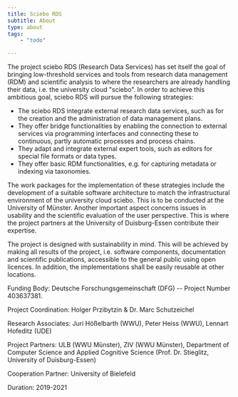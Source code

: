 ```yaml
---
title: Sciebo RDS
subtitle: About
type: about
tags:
    - "todo"

---
```

The project sciebo RDS (Research Data Services) has set itself the goal of bringing low-threshold services and tools from research data management (RDM) and scientific analysis to where the researchers are already handling their data, i.e. the university cloud "sciebo". In order to achieve this ambitious goal, sciebo RDS will pursue the following strategies:

* The sciebo RDS integrate external research data services, such as for the creation and the administration of data management plans.
* They offer bridge functionalities by enabling the connection to external services via programming interfaces and connecting these to continuous, partly automatic processes and process chains.
* They adapt and integrate external expert tools, such as editors for special file formats or data types.
* They offer basic RDM functionalities, e.g. for capturing metadata or indexing via taxonomies.

The work packages for the implementation of these strategies include the development of a suitable software architecture to match the infrastructural environment of the university cloud sciebo. This is to be conducted at the University of Münster. Another important aspect concerns issues in usability and the scientific evaluation of the user perspective. This is where the project partners at the University of Duisburg-Essen contribute their expertise.

The project is designed with sustainability in mind. This will be achieved by making all results of the project, i.e. software components, documentation and scientific publications, accessible to the general public using open licences. In addition, the implementations shall be easily reusable at other locations.


Funding Body: Deutsche Forschungsgemeinschaft (DFG) -- Project Number 403637381.

Project Coordination: Holger Przibytzin & Dr. Marc Schutzeichel

Research Associates: Juri Hößelbarth (WWU), Peter Heiss (WWU), Lennart Hofeditz (UDE)

Project Partners: ULB (WWU Münster), ZIV (WWU Münster), Department of Computer Science and Applied Cognitive Science (Prof. Dr. Stieglitz, University of Duisburg-Essen)

Cooperation Partner: University of Bielefeld

Duration: 2019-2021
